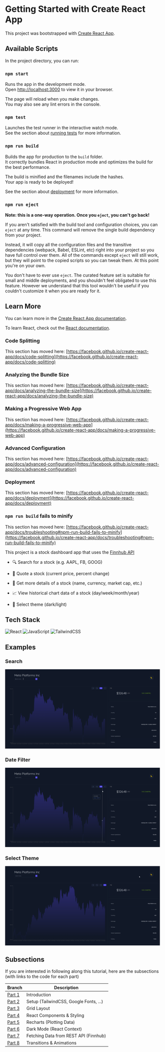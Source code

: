 # Getting Started with Create React App

This project was bootstrapped with [Create React App](https://github.com/facebook/create-react-app).

## Available Scripts

In the project directory, you can run:

### `npm start`

Runs the app in the development mode.\
Open [http://localhost:3000](http://localhost:3000) to view it in your browser.

The page will reload when you make changes.\
You may also see any lint errors in the console.

### `npm test`

Launches the test runner in the interactive watch mode.\
See the section about [running tests](https://facebook.github.io/create-react-app/docs/running-tests) for more information.

### `npm run build`

Builds the app for production to the `build` folder.\
It correctly bundles React in production mode and optimizes the build for the best performance.

The build is minified and the filenames include the hashes.\
Your app is ready to be deployed!

See the section about [deployment](https://facebook.github.io/create-react-app/docs/deployment) for more information.

### `npm run eject`

**Note: this is a one-way operation. Once you `eject`, you can't go back!**

If you aren't satisfied with the build tool and configuration choices, you can `eject` at any time. This command will remove the single build dependency from your project.

Instead, it will copy all the configuration files and the transitive dependencies (webpack, Babel, ESLint, etc) right into your project so you have full control over them. All of the commands except `eject` will still work, but they will point to the copied scripts so you can tweak them. At this point you're on your own.

You don't have to ever use `eject`. The curated feature set is suitable for small and middle deployments, and you shouldn't feel obligated to use this feature. However we understand that this tool wouldn't be useful if you couldn't customize it when you are ready for it.

## Learn More

You can learn more in the [Create React App documentation](https://facebook.github.io/create-react-app/docs/getting-started).

To learn React, check out the [React documentation](https://reactjs.org/).

### Code Splitting

This section has moved here: [https://facebook.github.io/create-react-app/docs/code-splitting](https://facebook.github.io/create-react-app/docs/code-splitting)

### Analyzing the Bundle Size

This section has moved here: [https://facebook.github.io/create-react-app/docs/analyzing-the-bundle-size](https://facebook.github.io/create-react-app/docs/analyzing-the-bundle-size)

### Making a Progressive Web App

This section has moved here: [https://facebook.github.io/create-react-app/docs/making-a-progressive-web-app](https://facebook.github.io/create-react-app/docs/making-a-progressive-web-app)

### Advanced Configuration

This section has moved here: [https://facebook.github.io/create-react-app/docs/advanced-configuration](https://facebook.github.io/create-react-app/docs/advanced-configuration)

### Deployment

This section has moved here: [https://facebook.github.io/create-react-app/docs/deployment](https://facebook.github.io/create-react-app/docs/deployment)

### `npm run build` fails to minify

This section has moved here: [https://facebook.github.io/create-react-app/docs/troubleshooting#npm-run-build-fails-to-minify](https://facebook.github.io/create-react-app/docs/troubleshooting#npm-run-build-fails-to-minify)

This project is a stock dashboard app that uses the [Finnhub API](https://finnhub.io/)

- 🔍 Search for a stock (e.g. AAPL, FB, GOOG)

- 💸 Quote a stock (current price, percent change)

- 📝 Get more details of a stock (name, currency, market cap, etc.)

- 📈 View historical chart data of a stock (day/week/month/year)

- 🌙 Select theme (dark/light)


## Tech Stack
<img alt="React" src="https://img.shields.io/badge/react-%2320232a.svg?style=for-the-badge&logo=react&logoColor=%2361DAFB"/> <img alt="JavaScript" src="https://img.shields.io/badge/javascript-%23323330.svg?style=for-the-badge&logo=javascript&logoColor=%23F7DF1E"/> ![TailwindCSS](https://img.shields.io/badge/tailwindcss-%2338B2AC.svg?style=for-the-badge&logo=tailwind-css&logoColor=white)


## Examples

### Search
<img src="./src/assets/search.gif" />

### Date Filter
<img src="./src/assets/date-filter.gif" />

### Select Theme
<img src="./src/assets/theme.gif" />


## Subsections
If you are interested in following along this tutorial, here are the subsections (with links to the code for each part)

| Branch                                                            	| Description                            	|
|-------------------------------------------------------------------	|----------------------------------------	|
| [Part 1](https://github.com/DLabbate/stock-dashboard/tree/part-1) 	| Introduction                           	|
| [Part 2](https://github.com/DLabbate/stock-dashboard/tree/part-2) 	| Setup (TailwindCSS, Google Fonts, ...) 	|
| [Part 3](https://github.com/DLabbate/stock-dashboard/tree/part-3) 	| Grid Layout                            	|
| [Part 4](https://github.com/DLabbate/stock-dashboard/tree/part-4) 	| React Components & Styling             	|
| [Part 5](https://github.com/DLabbate/stock-dashboard/tree/part-5) 	| Recharts (Plotting Data)               	|
| [Part 6](https://github.com/DLabbate/stock-dashboard/tree/part-6) 	| Dark Mode (React Context)              	|
| [Part 7](https://github.com/DLabbate/stock-dashboard/tree/part-7) 	| Fetching Data from REST API (Finnhub)  	|
| [Part 8](https://github.com/DLabbate/stock-dashboard/tree/part-8) 	| Transitions & Animations               	|

